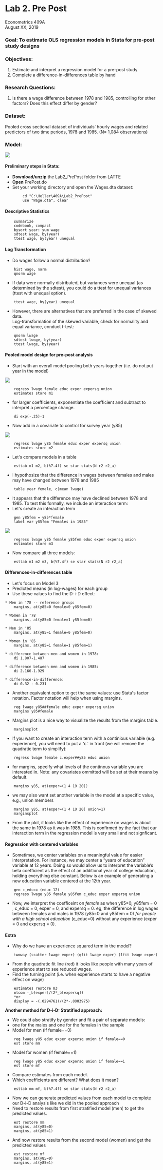 # Lab 2. Pre Post

Econometrics 409A  
August XX, 2019

### Goal: To estimate OLS regression models in Stata for pre-post study designs

### Objectives: 
1. Estimate and interpret a regression model for a pre-post study
2. Complete a difference-in-differences table by hand

### Research Questions: 
1. Is there a wage difference between 1978 and 1985, controlling for other factors? Does this effect differ by gender?

### Dataset: 
Pooled cross sectional dataset of individuals’ hourly wages and related predictors of two time periods, 1978 and 1985. (N= 1,084 observations)

### Model:
<img src="http://latex.codecogs.com/gif.latex?Log%28wage%29%20%3D%20B_0%20&plus;%20B_1y85%20&plus;%20B_2female%20&plus;%20B_3y85*female%20&plus;%20B_4educ%20&plus;%20B_5exper%20&plus;%20B_6expersq%20&plus;%20B_7union%20&plus;%20u" />

#### Preliminary steps in Stata:  
* **Download/unzip** the Lab2_PrePost folder from LATTE  
* **Open** PrePost.do  
* Set your working directory and open the Wages.dta dataset:

```
        cd "C:\Heller\409A\Lab2_PrePost"  
        use "Wage.dta", clear 
```
#### Descriptive Statistics
```
	summarize  
	codebook, compact  
	bysort year: sum wage  
	sdtest wage, by(year)  
	ttest wage, by(year) unequal  
```
#### Log Transformation
* Do wages follow a normal distribution?  

```
	hist wage, norm
	qnorm wage
```
* If data were normally distributed, but variances were unequal (as determined by the sdtest), you could do a ttest for unequal variances (ttest with unequal option).  

```
	ttest wage, by(year) unequal
```
* However, there are alternatives that are preferred in the case of skewed data.  
Log-transformation of the skewed variable, check for normality and equal variance, conduct t-test:

```
	qnorm lwage
	sdtest lwage, by(year)
	ttest lwage, by(year)
```
#### Pooled model design for pre-post analysis
* Start with an overall model pooling both years together (i.e. do not put year in the model)
<img src="http://latex.codecogs.com/gif.latex?Log%28wage%29%20%3D%20B_0%20&plus;%20B_1female%20&plus;%20B_2educ%20&plus;%20B_3exper%20&plus;%20B_4expersq%20&plus;%20B_5union%20&plus;%20u" />  

```
	regress lwage female educ exper expersq union
	estimates store m1
```
* for larger coefficients, exponentiate the coefficient and subtract to interpret a percentage change.

```
	di exp(-.25)-1
```
* Now add in a covariate to control for survey year (y85)
<img src="http://latex.codecogs.com/gif.latex?Log%28wage%29%20%3D%20B_0%20&plus;%20B_1y85%20&plus;%20B_2female%20&plus;%20B_3educ%20&plus;%20B_4exper%20&plus;%20B_5expersq%20&plus;%20B_6union%20&plus;%20u" />  

```
	regress lwage y85 female educ exper expersq union
	estimates store m2
```
* Let's compare models in a table  

```
	esttab m1 m2, b(%7.4f) se star stats(N r2 r2_a)
```
* I hypothosize that the difference in wages between females and males may have changed between 1978 and 1985

```
	table year female, c(mean lwage)
```
* It appears that the difference may have declined between 1978 and 1985. To test this formally, we include an interaction term:
* Let's create an interaction term

```
	gen y85fem = y85*female
	label var y85fem "Females in 1985"
```
<img src="http://latex.codecogs.com/gif.latex?Log%28wage%29%20%3D%20B_0%20&plus;%20B_1y85%20&plus;%20B_2female%20&plus;%20B_3y85fem%20&plus;%20B_4educ%20&plus;%20B_5exper%20&plus;%20B_6expersq%20&plus;%20B_6union%20&plus;%20u" />

```
	regress lwage y85 female y85fem educ exper expersq union 
	estimates store m3
```
* Now compare all three models:

```
	esttab m1 m2 m3, b(%7.4f) se star stats(N r2 r2_a)
```
#### Differences-in-differences table
* Let's focus on Model 3
* Predicted means (in log-wages) for each group
* Use these values to find the D-i-D effect:

```
* Men in '78 -- reference group:
	margins, at(y85=0 female=0 y85fem=0)

* Women in '78
	margins, at(y85=0 female=1 y85fem=0)

* Men in '85
	margins, at(y85=1 female=0 y85fem=0)

* Women in '85
	margins, at(y85=1 female=1 y85fem=1)
	
* difference between men and women in 1978:
	di 1.807-1.487
	
* difference between men and women in 1985:
	di 2.160-1.929
	
* difference-in-difference:
	di 0.32 - 0.231
```
* Another equivalent option to get the same values: use Stata's factor notation. Factor notation will help when using margins.

```
	reg lwage y85##female educ exper expersq union 
	margins y85#female
```
* Margins plot is a nice way to visualize the results from the margins table.

```
	marginsplot 
```
* If you want to create an interaction term with a continious variable (e.g. experience), you will need to put a 'c.' in front (we will remove the quadratic term to simplify):

```
	regress lwage female c.exper##y85 educ union 
```
* for margins, specify what levels of the continous variable you are interested in. Note: any covariates ommitted will be set at their means by default.

```
	margins y85, at(exper=(1 4 10 20))
```
* we may also want set another variable in the model at a specific value, e.g., union members

```
	margins y85, at(exper=(1 4 10 20) union=1)
	marginsplot
```
* From the plot, it looks like the effect of experience on wages is about the same in 1978 as it was in 1985. This is confirmed by the fact that our interaction term in the regression model is very small and not signficant.

#### Regression with centered variables
* Sometimes, we center variables on a meaningful value for easier interpretation.  For instance, we may center a “years of education” variable at 12 years.  Doing so would allow us to interpret the variable’s beta coefficient as the effect of an additional year of college education, holding everything else constant.  Below is an example of generating a new education variable centered at the 12th year.

```
	gen c_educ= (educ-12)
	regress lwage y85 female y85fem c_educ exper expersq union
```
* Now, we interpret the coefficeint on *female* as when y85=0, y85fem = 0 , c_educ = 0, exper = 0, and expersq = 0. eg, the difference in log wages between females and males in 1978 (y85=0 and y85fem = 0) *for people with a high school education* (c_educ=0) without any experience (exper = 0 and expersq = 0).

#### Extra
* Why do we have an experience squared term in the model?

```
	twoway (scatter lwage exper) (qfit lwage exper) (lfit lwage exper)
```
* From the quadratic fit line (red) it looks like people with many years of experience start to see reduced wages.
* Find the turning point (i.e. when experience starts to have a negative effect on wage)

```
	estimates restore m3
	nlcom -_b[exper]/(2*_b[expersq])
	*or 
	display = -(.0294761)/(2*-.0003975)
```
**Another method for D-i-D: Stratified approach:**

* We could also stratify by gender and fit a pair of separate models:
* one for the males and one for the females in the sample
* Model for men (if female==0)

```
	reg lwage y85 educ exper expersq union if female==0
	est store mm
```
* Model for women (if female==1)

```
	reg lwage y85 educ exper expersq union if female==1
	est store mf
```
* Compare estimates from each model.
* Which coefficients are different? What does it mean?

```
	esttab mm mf, b(%7.4f) se star stats(N r2 r2_a)
```
* Now we can generate predicted values from each model to complete our D-i-D analysis like we did in the pooled approach
* Need to restore results from first stratified model (men) to get the predicted values.

```
	est restore mm
	margins, at(y85=0)
	margins, at(y85=1)
```
* And now restore results from the second model (women) and get the predicted values

```
	est restore mf
	margins, at(y85=0)
	margins, at(y85=1)
```
